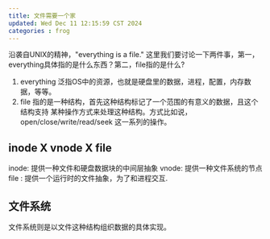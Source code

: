 ```yaml
---
title: 文件需要一个家
updated: Wed Dec 11 12:15:59 CST 2024
categories : frog
---
```

沿袭自UNIX的精神，"everything is a file." 这里我们要讨论一下两件事，第一，
everything具体指的是什么东西？第二，file指的是什么?

1. everything 泛指OS中的资源，也就是硬盘里的数据，进程，配置，内存数据，等等。
2. file 指的是一种结构，首先这种结构标记了一个范围的有意义的数据，且这个结构支持
    某种操作方式来处理这种结构。方式比如说，open/close/write/read/seek
    这一系列的操作。

## inode X vnode X file
inode: 提供一种文件和硬盘数据块的中间层抽象
vnode: 提供一种文件系统的节点
file : 提供一个运行时的文件抽象，为了和进程交互.



## 文件系统
文件系统则是以文件这种结构组织数据的具体实现。
